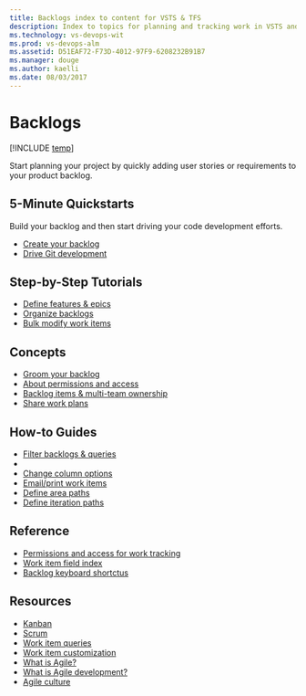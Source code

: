 ```yaml
---
title: Backlogs index to content for VSTS & TFS
description: Index to topics for planning and tracking work in VSTS and and Team Foundation Server (TFS)  
ms.technology: vs-devops-wit
ms.prod: vs-devops-alm
ms.assetid: D51EAF72-F73D-4012-97F9-6208232B91B7
ms.manager: douge
ms.author: kaelli
ms.date: 08/03/2017
---
```


# Backlogs

[!INCLUDE [temp](../_shared/version-vsts-tfs-all-versions.md)]

Start planning your project by quickly adding user stories or requirements to your product backlog.  

<!---
## Overview  

[Backlogs, boards, and plans](backlogs-boards-plans.md)  
[About teams and Agile tools](../../teams/about-teams-and-settings.md?toc=/vsts/work/backlogs/toc.json&bc=/vsts/work/backlogs/breadcrumb/toc.json)
-->


## 5-Minute Quickstarts  

Build your backlog and then start driving your code development efforts.   

- [Create your backlog](create-your-backlog.md)  
- [Drive Git development](connect-work-items-to-git-dev-ops.md)   

## Step-by-Step Tutorials

- [Define features & epics](define-features-epics.md)
- [Organize backlogs](organize-backlog.md)
- [Bulk modify work items](bulk-modify-work-items.md)

## Concepts 
  
- [Groom your backlog](best-practices-product-backlog.md)           
- [About permissions and access](../../security/permissions-access-work-tracking.md?toc=/vsts/work/backlogs/toc.json&bc=/vsts/work/backlogs/breadcrumb/toc.json)
- [Backlog items & multi-team ownership](work-multi-team-ownership-backlogs.md) 
- [Share work plans](../track/share-plans.md?toc=/vsts/work/backlogs/toc.json&bc=/vsts/work/backlogs/breadcrumb/toc.json)

## How-to Guides


* [Filter backlogs & queries](filter-backlogs.md)
* 
* [Change column options](set-column-options.md?toc=/vsts/work/backlogs/toc.json&bc=/vsts/work/backlogs/breadcrumb/toc.json)
* [Email/print work items](../work-items/email-work-items.md?toc=/vsts/work/backlogs/toc.json&bc=/vsts/work/backlogs/breadcrumb/toc.json)
* [Define area paths](../customize/set-area-paths.md?toc=/vsts/work/backlogs/toc.json&bc=/vsts/work/backlogs/breadcrumb/toc.json)
* [Define iteration paths](../customize/set-iteration-paths-sprints.md?toc=/vsts/work/backlogs/toc.json&bc=/vsts/work/backlogs/breadcrumb/toc.json)


## Reference   
- [Permissions and access for work tracking](../../security/permissions-access-work-tracking.md?toc=/vsts/work/backlogs/toc.json&bc=/vsts/work/backlogs/breadcrumb/toc.json)
- [Work item field index](../work-items/guidance/work-item-field.md?toc=/vsts/work/backlogs/toc.json&bc=/vsts/work/backlogs/breadcrumb/toc.json)
- [Backlog keyboard shortctus](backlogs-keyboard-shortcuts.md)

## Resources 

- [Kanban](../kanban/index.md)
- [Scrum](../scrum/index.md)
- [Work item queries](../track/index.md)
- [Work item customization](../customize/index.md)
- [What is Agile?](https://www.visualstudio.com/learn/what-is-agile/)   
- [What is Agile development?](https://www.visualstudio.com/learn/what-is-agile-development/)  
- [Agile culture](https://www.visualstudio.com/learn/agile-culture/)  





